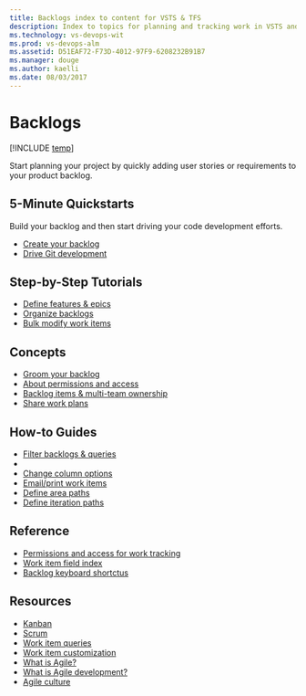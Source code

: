 ```yaml
---
title: Backlogs index to content for VSTS & TFS
description: Index to topics for planning and tracking work in VSTS and and Team Foundation Server (TFS)  
ms.technology: vs-devops-wit
ms.prod: vs-devops-alm
ms.assetid: D51EAF72-F73D-4012-97F9-6208232B91B7
ms.manager: douge
ms.author: kaelli
ms.date: 08/03/2017
---
```


# Backlogs

[!INCLUDE [temp](../_shared/version-vsts-tfs-all-versions.md)]

Start planning your project by quickly adding user stories or requirements to your product backlog.  

<!---
## Overview  

[Backlogs, boards, and plans](backlogs-boards-plans.md)  
[About teams and Agile tools](../../teams/about-teams-and-settings.md?toc=/vsts/work/backlogs/toc.json&bc=/vsts/work/backlogs/breadcrumb/toc.json)
-->


## 5-Minute Quickstarts  

Build your backlog and then start driving your code development efforts.   

- [Create your backlog](create-your-backlog.md)  
- [Drive Git development](connect-work-items-to-git-dev-ops.md)   

## Step-by-Step Tutorials

- [Define features & epics](define-features-epics.md)
- [Organize backlogs](organize-backlog.md)
- [Bulk modify work items](bulk-modify-work-items.md)

## Concepts 
  
- [Groom your backlog](best-practices-product-backlog.md)           
- [About permissions and access](../../security/permissions-access-work-tracking.md?toc=/vsts/work/backlogs/toc.json&bc=/vsts/work/backlogs/breadcrumb/toc.json)
- [Backlog items & multi-team ownership](work-multi-team-ownership-backlogs.md) 
- [Share work plans](../track/share-plans.md?toc=/vsts/work/backlogs/toc.json&bc=/vsts/work/backlogs/breadcrumb/toc.json)

## How-to Guides


* [Filter backlogs & queries](filter-backlogs.md)
* 
* [Change column options](set-column-options.md?toc=/vsts/work/backlogs/toc.json&bc=/vsts/work/backlogs/breadcrumb/toc.json)
* [Email/print work items](../work-items/email-work-items.md?toc=/vsts/work/backlogs/toc.json&bc=/vsts/work/backlogs/breadcrumb/toc.json)
* [Define area paths](../customize/set-area-paths.md?toc=/vsts/work/backlogs/toc.json&bc=/vsts/work/backlogs/breadcrumb/toc.json)
* [Define iteration paths](../customize/set-iteration-paths-sprints.md?toc=/vsts/work/backlogs/toc.json&bc=/vsts/work/backlogs/breadcrumb/toc.json)


## Reference   
- [Permissions and access for work tracking](../../security/permissions-access-work-tracking.md?toc=/vsts/work/backlogs/toc.json&bc=/vsts/work/backlogs/breadcrumb/toc.json)
- [Work item field index](../work-items/guidance/work-item-field.md?toc=/vsts/work/backlogs/toc.json&bc=/vsts/work/backlogs/breadcrumb/toc.json)
- [Backlog keyboard shortctus](backlogs-keyboard-shortcuts.md)

## Resources 

- [Kanban](../kanban/index.md)
- [Scrum](../scrum/index.md)
- [Work item queries](../track/index.md)
- [Work item customization](../customize/index.md)
- [What is Agile?](https://www.visualstudio.com/learn/what-is-agile/)   
- [What is Agile development?](https://www.visualstudio.com/learn/what-is-agile-development/)  
- [Agile culture](https://www.visualstudio.com/learn/agile-culture/)  





